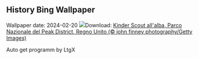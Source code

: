 ## History Bing Wallpaper
Wallpaper date: 2024-02-20
![](https://www.bing.com/th?id=OHR.PeakDistrictNP_IT-IT5172127370_UHD.jpg&w=1000)Download: [Kinder Scout all'alba, Parco Nazionale del Peak District, Regno Unito (© john finney photography/Getty Images)](https://www.bing.com/th?id=OHR.PeakDistrictNP_IT-IT5172127370_UHD.jpg)

Auto get programm by LtgX
